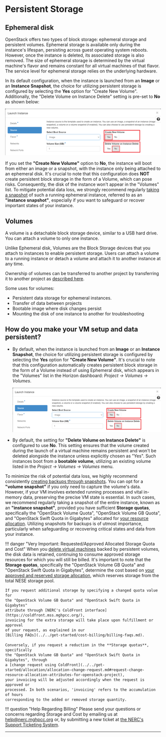 # Persistent Storage

## Ephemeral disk

OpenStack offers two types of block storage: ephemeral storage and persistent volumes.
Ephemeral storage is available only during the instance's lifespan, persisting
across guest operating system reboots. However, once the instance is deleted,
its associated storage is also removed. The size of ephemeral storage is determined
by the virtual machine's flavor and remains constant for all virtual machines of
that flavor. The service level for ephemeral storage relies on the underlying hardware.

In its default configuration, when the instance is launched from an **Image** or
an **Instance Snapshot**, the choice for utilizing persistent storage is configured
by selecting the **Yes** option for "Create New Volume". Additionally, the "Delete
Volume on Instance Delete" setting is pre-set to **No** as shown below:

![Instance Persistent Storage Option](images/instance-persistent-storage-option.png)

If you set the **"Create New Volume"** option to **No**, the instance will boot
from either an image or a snapshot, with the instance only being attached to an
ephemeral disk. It's crucial to note that this configuration does **NOT** create
persistent block storage in the form of a Volume, which can pose risks. Consequently,
the disk of the instance won't appear in the "Volumes" list. To mitigate potential
data loss, we strongly recommend regularly [taking a snapshot](../backup/backup-with-snapshots.md#create-and-use-instance-snapshots)
of such a running ephemeral instance, referred to as an **"instance snapshot"**,
especially if you want to safeguard or recover important states of your instance.

## Volumes

A volume is a detachable block storage device, similar to a USB hard drive. You
can attach a volume to only one instance.

Unlike Ephemeral disk, Volumes are the Block Storage devices that you attach to
instances to enable persistent storage. Users can attach a volume to a running
instance or detach a volume and attach it to another instance at any time.

Ownership of volumes can be transferred to another project by transferring it to
another project as [described here](../persistent-storage/transfer-a-volume.md).

Some uses for volumes:

- Persistent data storage for ephemeral instances.
- Transfer of data between projects
- Bootable image where disk changes persist
- Mounting the disk of one instance to another for troubleshooting

## How do you make your VM setup and data persistent?

- By default, when the instance is launched from an **Image** or an
**Instance Snapshot**, the choice for utilizing persistent storage is configured
by selecting the **Yes** option for **"Create New Volume"**. It's crucial to
note that this configuration automatically creates persistent block storage
in the form of a Volume instead of using Ephemeral disk, which appears in
the "Volumes" list in the Horizon dashboard: *Project -> Volumes -> Volumes*.

    ![Instance Persistent Storage Option](images/instance-persistent-storage-option.png)

- By default, the setting for **"Delete Volume on Instance Delete"** is configured
to use **No**. This setting ensures that the volume created during the launch
of a virtual machine remains persistent and won't be deleted alongside the
instance unless explicitly chosen as "Yes". Such instances boot from a
**bootable volume**, utilizing an existing volume listed in the
*Project -> Volumes -> Volumes* menu.

To minimize the risk of potential data loss, we highly recommend consistently
[creating backups through snapshots](../backup/backup-with-snapshots.md).
You can opt for a **"volume snapshot"** if you only need to capture the volume's
data. However, if your VM involves extended running processes and vital
in-memory data, preserving the precise VM state is essential. In such cases,
we recommend regularly taking a snapshot of the entire instance, known as an
**"instance snapshot"**, provided you have sufficient **Storage quotas**,
specifically the "OpenStack Volume Quota", "OpenStack Volume GB Quota", and
"OpenStack Swift Quota in Gigabytes" allocated for [your resource allocation](../../get-started/allocation/allocation-details.md#general-user-view-of-openstack-resource-allocation).
Utilizing snapshots for backups is of utmost importance, particularly when
safeguarding or recovering critical states and data from your instance.

!!! danger "Very Important: Requested/Approved Allocated Storage Quota and Cost"
    When you [delete virtual machines](../decommission/decommission-openstack-resources.md#delete-all-vms)
    backed by persistent volumes, the disk data is retained, continuing to consume
    approved storage resources for which you will still be billed. It's important
    to note that the **Storage quotas**, specifically the "OpenStack Volume GB
    Quota" and "OpenStack Swift Quota in Gigabytes", determine the cost based on
    [your approved and reserved storage allocation](../../get-started/allocation/allocation-details.md#general-user-view-of-openstack-resource-allocation),
    which reserves storage from the total NESE storage pool.

    If you request additional storage by specifying a changed quota value for
    the "OpenStack Volume GB Quota" and "OpenStack Swift Quota in Gigabytes"
    attribute through [NERC's ColdFront interface](https://coldfront.mss.mghpcc.org/),
    invoicing for the extra storage will take place upon fulfillment or approval
    of your request, as explained in our
    [Billing FAQs](../../get-started/cost-billing/billing-faqs.md).

    Conversely, if you request a reduction in the **Storage quotas**, specifically
    the "OpenStack Volume GB Quota" and "OpenStack Swift Quota in Gigabytes", through
    a [change request using ColdFront](../../get-started/allocation/allocation-change-request.md#request-change-resource-allocation-attributes-for-openstack-project),
    your invoicing will be adjusted accordingly when the request is approved or
    processed. In both scenarios, 'invoicing' refers to the accumulation of hours
    corresponding to the added or removed storage quantity.

!!! question "Help Regarding Billing"
    Please send your questions or concerns regarding Storage and Cost by emailing
    us at [help@nerc.mghpcc.org](mailto:help@nerc.mghpcc.org?subject=NERC%20Billing%20Question)
    or, by submitting a new ticket at [the NERC's Support Ticketing System](https://mghpcc.supportsystem.com/open.php).

---
